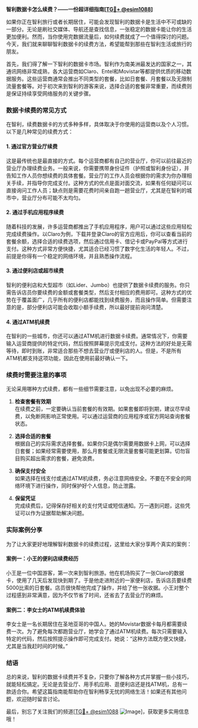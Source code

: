 **智利数据卡怎么续费？——一份超详细指南[[TG💪+ @esim1088](https://t.me/s/esim1088)]**

如果你正在智利旅行或者长期居住，可能会发现智利的数据卡是生活中不可或缺的一部分。无论是刷社交媒体、导航还是查找信息，一张稳定的数据卡能让你的生活更加便利。然而，当你使用完数据流量后，如何续费就成了一个值得探讨的问题。今天，我们就来聊聊智利数据卡的续费方法，希望能帮到那些在智利生活或旅行的朋友。

首先，我们得了解一下智利的数据卡市场。智利作为南美洲最发达的国家之一，其通讯网络非常成熟，各大运营商如Claro、Entel和Movistar等都提供优质的移动数据服务。这些运营商通常会推出不同类型的套餐，比如日套餐、月套餐以及无限制流量套餐等。对于初次来到智利的游客来说，选择合适的套餐非常重要，而续费则是保证持续享受网络服务的关键步骤。

### 数据卡续费的常见方式

在智利，续费数据卡的方式多种多样，具体取决于你使用的运营商以及个人习惯。以下是几种常见的续费方式：

#### 1. **通过官方营业厅续费**
这是最传统也是最直接的方式。每个运营商都有自己的营业厅，你可以前往最近的营业厅办理续费业务。一般来说，你需要携带身份证件（护照或智利身份证），并告知工作人员你想续费的具体套餐。营业厅的工作人员会根据你的需求为你办理相关手续，并指导你完成支付。这种方式的优点是面对面交流，如果有任何疑问可以直接询问工作人员；缺点则是需要花费时间亲自跑一趟营业厅，尤其是在智利的城市中，营业厅分布可能不太均匀。

#### 2. **通过手机应用程序续费**
随着科技的发展，许多运营商都推出了手机应用程序，用户可以通过这些应用轻松完成续费操作。以Claro为例，下载并登录Claro的官方应用后，你可以查看当前的套餐余额，选择合适的续费选项，然后通过信用卡、借记卡或PayPal等方式进行支付。这种方式非常方便快捷，尤其适合已经习惯了数字化生活的年轻人。不过，前提是你得有一个稳定的网络环境，并且熟悉操作流程。

#### 3. **通过便利店或超市续费**
智利的便利店和大型超市（如Lider、Jumbo）也提供了数据卡续费的服务。你只需告诉店员你要续费的金额或套餐类型，然后支付相应的费用即可。这种方式的优势在于覆盖面广，几乎所有的便利店都能找到续费服务，而且操作简单。但需要注意的是，部分便利店可能会收取小额手续费，所以最好提前询问清楚。

#### 4. **通过ATM机续费**
在智利的一些城市，你还可以通过ATM机进行数据卡续费。通常情况下，你需要输入运营商提供的特定代码，然后按照屏幕提示完成支付。这种方法的好处是无需等待，即时到账，非常适合那些不想去营业厅或便利店的人。但是，不是所有ATM机都支持这项功能，因此在使用前最好确认一下。

### 续费时需要注意的事项

无论采用哪种方式续费，都有一些细节需要注意，以免出现不必要的麻烦。

1. **检查套餐有效期**  
   在续费之前，一定要确认当前套餐的有效期。如果套餐即将到期，建议尽早续费，以免断网影响正常使用。可以通过运营商的应用程序或官方网站查询套餐状态。

2. **选择合适的套餐**  
   根据自己的实际需求选择套餐。如果你只是偶尔需要用数据卡上网，可以选择日套餐；如果经常需要使用，那么月套餐或无限流量套餐可能更划算。切勿盲目购买超出需求的套餐，避免浪费。

3. **确保支付安全**  
   如果选择在线支付或通过ATM机续费，务必注意网络安全。不要在不安全的网络环境下进行操作，同时保护好个人信息，防止泄露。

4. **保留凭证**  
   完成续费后，记得保存好相关的支付凭证或短信通知。万一遇到问题，这些凭证可以作为证据帮助解决问题。

### 实际案例分享

为了让大家更好地理解智利数据卡的续费过程，这里给大家分享两个真实的案例：

#### 案例一：小王的便利店续费经历  
小王是一位中国游客，第一次来到智利旅游。他在机场购买了一张Claro的数据卡，使用了几天后发现快到期了。于是他走进附近的一家便利店，告诉店员要续费5000比索的日套餐。店员很快帮他完成了操作，并给了他一张收据。小王对整个过程感到非常满意，因为不仅节省了时间，还省去了去营业厅的麻烦。

#### 案例二：李女士的ATM机续费体验  
李女士是一名长期居住在圣地亚哥的中国人。她的Movistar数据卡每月都需要续费一次。为了避免每次都跑营业厅，她学会了通过ATM机续费。每次只需要输入特定的代码，然后按照提示操作即可完成支付。她说：“这种方法既方便又快捷，尤其是当我赶时间的时候。”

### 结语  

总的来说，智利的数据卡续费并不复杂，只要你了解各种方式并掌握一些小技巧，就能轻松搞定。无论是去营业厅、用手机应用、逛便利店还是找ATM机，总有一款适合你。希望这篇指南能帮助你在智利畅享无忧的网络生活！如果还有其他问题，欢迎随时留言讨论。

最后，别忘了关注我们的频道[[TG💪+ @esim1088](https://t.me/s/esim1088) ![Image](https://i.postimg.cc/4NQfJmqS/Snipaste-2025-05-13-00-14-12.png)]，获取更多实用信息哦！